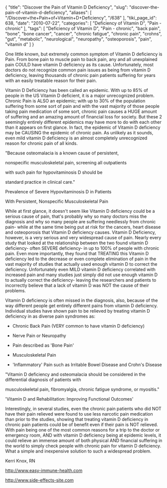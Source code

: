 {
    "title": "Discover the Pain of Vitamin D Deficiency",
    "slug": "discover-the-pain-of-vitamin-d-deficiency",
    "aliases": [
        "/Discover+the+Pain+of+Vitamin+D+Deficiency",
        "/638"
    ],
    "tiki_page_id": 638,
    "date": "2010-07-22",
    "categories": [
        "Deficiency of Vitamin D",
        "Pain - chronic"
    ],
    "tags": [
        "Deficiency of Vitamin D",
        "Pain - chronic",
        "back pain",
        "bone",
        "bone cancer",
        "cancer",
        "chronic fatigue",
        "chronic pain",
        "crohns",
        "gut",
        "metabolic",
        "neurological",
        "neuropathy",
        "osteoporosis",
        "pain",
        "vitamin d"
    ]
}


One little known, but extremely common symptom of Vitamin D deficiency is Pain. From bone pain to muscle pain to back pain, any and all unexplained pain COULD have vitamin D deficiency as its cause. Unfortunately, most doctors do not recognize common pain issues as being from vitamin D deficiency, leaving thousands of chronic pain patients suffering for years with an easily treatable reason for their pain.

Vitamin D Deficiency has been called an epidemic. With up to 85% of people in the US Vitamin D deficient, it is a major unrecognized problem. Chronic Pain is ALSO an epidemic; with up to 30% of the population suffering from some sort of pain and with the vast majority of those people taking pain medication of some sort, chronic pain causes a HUGE amount of suffering and an amazing amount of financial loss for society. But these 2 seemingly entirely different epidemics may have more to do with each other than it appears on first glance. In fact, the epidemic of Vitamin D deficiency may be CAUSING the epidemic of chronic pain. As unlikely as it sounds, even mild vitamin D deficiency is an almost completely unrecognized reason for chronic pain of all kinds.

"Because osteomalacia is a known cause of persistent,

nonspecific musculoskeletal pain, screening all outpatients

with such pain for hypovitaminosis D should be

standard practice in clinical care."

Prevalence of Severe Hypovitaminosis D in Patients

With Persistent, Nonspecific Musculoskeletal Pain

While at first glance, it doesn't seem like Vitamin D deficiency could be a serious cause of pain, that's probably why so many doctors miss the diagnosis and why so many people are suffering needlessly from chronic pain- while at the same time being put at risk for the cancers, heart disease and osteoporosis that Vitamin D deficiency causes. Vitamin D Deficiency, however, is a very serious and very widespread cause of pain. Nearly every study that looked at the relationship between the two found vitamin D deficiency- often SEVERE deficiency- in up to 100% of people with chronic pain. Even more importantly, they found that TREATING this Vitamin D deficiency led to the decrease or even complete elimination of pain in the vast majority of studies that actually used enough vitamin D to correct the deficiency. Unfortunately even MILD vitamin D deficiency correlated with increased pain and many studies just simply did not use enough vitamin D to actually correct the deficiency- leaving the researchers and patients to incorrectly believe that a lack of vitamin D was NOT the cause of their problems.

Vitamin D deficiency is often missed in the diagnosis, also, because of the way different people get entirely different pains from vitamin D deficiency. Individual studies have shown pain to be relieved by treating vitamin D deficiency in as diverse pain syndromes as:

* Chronic Back Pain (VERY common to have vitamin D deficiency)

* Nerve Pain or Neuropathy

* Pain described as 'Bone Pain'

* Musculoskeletal Pain

* 'Inflammatory' Pain such as Irritable Bowel Disease and Crohn's Disease

"Vitamin D deficiency and osteomalacia should be considered in the differential diagnosis of patients with

musculoskeletal pain, fibromyalgia, chronic fatigue syndrome, or myositis."

'Vitamin D and Rehabilitation: Improving Functional Outcomes'

Interestingly, in several studies, even the chronic pain patients who did NOT have their pain relieved were found to use less narcotic pain medication than prior to the studies, showing that treating vitamin D deficiency in chronic pain patients could be of benefit even if their pain is NOT relieved. With pain being one of the most common reasons for a trip to the doctor or emergency room, AND with vitamin D deficiency being at epidemic levels, it could relieve an immense amount of both physical AND financial suffering in the world to simply check people with chronic pain for vitamin D deficiency. What a simple and inexpensive solution to such a widespread problem.

Kerri Knox, RN

http://www.easy-immune-health.com

http://www.side-effects-site.com